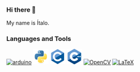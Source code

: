 ### Hi there 👋
My name is Ítalo.

### Languages and Tools

<!--Arduino-->

<a href="https://arduino.cc" target="blank" rel="noreferrer">
  <img 
src="https://cdn.jsdelivr.net/gh/devicons/devicon/icons/arduino/arduino-original-wordmark.svg" 
alt="arduino" width="40" height="40"/></a>

<!--Python-->

<a href="https://www.python.org" target="blank" rel="noreferrer">
  <img 
src="https://raw.githubusercontent.com/devicons/devicon/master/icons/python/python-original.svg" 
alt="python" width="40" height="40"/></a>

<!--C-->

<a href="https://www.cprogramming.com/" target="blank" rel="noreferrer">
  <img 
src="https://raw.githubusercontent.com/devicons/devicon/master/icons/c/c-original.svg" 
alt="c" width="40" height="40"/></a>

<!--C++-->

<a href="https://www.cplusplus.com" target="blank" rel="noreferrer">
  <img 
src="https://raw.githubusercontent.com/devicons/devicon/master/icons/cplusplus/cplusplus-original.svg" 
alt="cplusplus" width="40" height="40"/></a>

<!--OpenCV-->

<a href="https://opencv.org" target="blank" rel="noreferrer">
  <img 
src="https://cdn.jsdelivr.net/gh/devicons/devicon/icons/opencv/opencv-original-wordmark.svg" 
alt="OpenCV" width="40" height="40"/></a>

<!--LaTeX-->

<a href="https://www.latex-project.org" target="blank" rel="noreferrer">
  <img 
src="https://cdn.jsdelivr.net/gh/devicons/devicon/icons/latex/latex-original.svg" 
alt="LaTeX" width="40" height="40"/></a>

<!--
**italo-coelho/italo-coelho** is a ✨ _special_ ✨ repository because its `README.md` (this file) appears on your GitHub profile.

Here are some ideas to get you started:

- 🔭 I’m currently working on ...
- 🌱 I’m currently learning ...
- 👯 I’m looking to collaborate on ...
- 🤔 I’m looking for help with ...
- 💬 Ask me about ...
- 📫 How to reach me: ...
- 😄 Pronouns: ...
- ⚡ Fun fact: ...
-->
